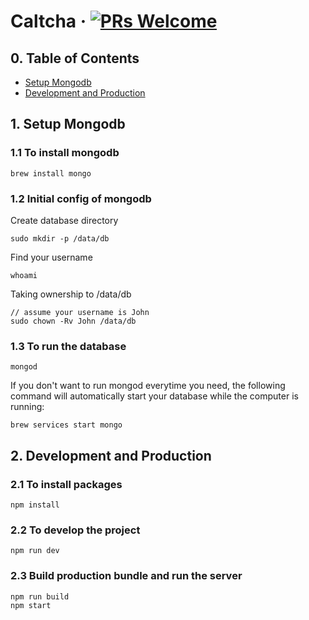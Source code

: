 
# Caltcha &middot; [![PRs Welcome](https://img.shields.io/badge/PRs-welcome-brightgreen.svg?style=flat-square)](http://makeapullrequest.com)

## 0. Table of Contents  
- [Setup Mongodb](#1-setup-mongodb)
- [Development and Production](#2-development-and-production)


## 1. Setup Mongodb

### 1.1 To install mongodb

```
brew install mongo
```

### 1.2 Initial config of mongodb

Create database directory

```
sudo mkdir -p /data/db
```

Find your username

```
whoami
```

Taking ownership to /data/db

```
// assume your username is John
sudo chown -Rv John /data/db
```

### 1.3 To run the database

```
mongod
```

If you don't want to run mongod everytime you need, the following command will automatically start your database while the computer is running:

```
brew services start mongo
```

## 2. Development and Production


### 2.1 To install packages

```
npm install
```

### 2.2 To develop the project

```
npm run dev
```

### 2.3 Build production bundle and run the server

```
npm run build
npm start
```

